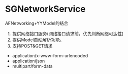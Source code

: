 # SGNetworkService
AFNetworking+YYModel的结合

1. 提供网络接口服务(网络接口请求前，优先判断网络可达性)
2. 提供Model自动解析功能。
3. 支持POST&GET请求
 * application/x-www-form-urlencoded
 * application/json
 * multipart/form-data

